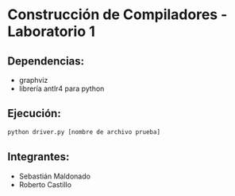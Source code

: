 # Construcción de Compiladores - Laboratorio 1
## Dependencias:
- graphviz
- librería antlr4 para python
## Ejecución:
``` bash
python driver.py [nombre de archivo prueba]
```
## Integrantes:
- Sebastián Maldonado
- Roberto Castillo
